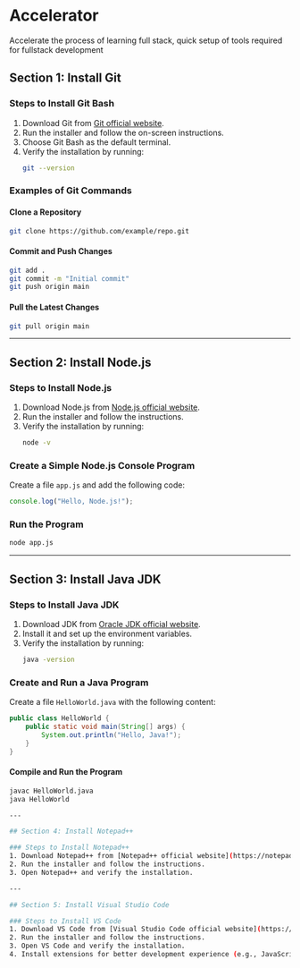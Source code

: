 # Accelerator
Accelerate the process of learning full stack, quick setup of tools required for fullstack development

## Section 1: Install Git

### Steps to Install Git Bash
1. Download Git from [Git official website](https://git-scm.com/downloads).
2. Run the installer and follow the on-screen instructions.
3. Choose Git Bash as the default terminal.
4. Verify the installation by running:
   ```sh
   git --version
   ```

### Examples of Git Commands
#### Clone a Repository
```sh
git clone https://github.com/example/repo.git
```

#### Commit and Push Changes
```sh
git add .
git commit -m "Initial commit"
git push origin main
```

#### Pull the Latest Changes
```sh
git pull origin main
```

---

## Section 2: Install Node.js

### Steps to Install Node.js
1. Download Node.js from [Node.js official website](https://nodejs.org/).
2. Run the installer and follow the instructions.
3. Verify the installation by running:
   ```sh
   node -v
   ```

### Create a Simple Node.js Console Program
Create a file `app.js` and add the following code:
```js
console.log("Hello, Node.js!");
```

### Run the Program
```sh
node app.js
```

---

## Section 3: Install Java JDK

### Steps to Install Java JDK
1. Download JDK from [Oracle JDK official website](https://www.oracle.com/java/technologies/javase-downloads.html).
2. Install it and set up the environment variables.
3. Verify the installation by running:
   ```sh
   java -version
   ```

### Create and Run a Java Program
Create a file `HelloWorld.java` with the following content:
```java
public class HelloWorld {
    public static void main(String[] args) {
        System.out.println("Hello, Java!");
    }
}
```

#### Compile and Run the Program
```sh
javac HelloWorld.java
java HelloWorld

---

## Section 4: Install Notepad++

### Steps to Install Notepad++
1. Download Notepad++ from [Notepad++ official website](https://notepad-plus-plus.org/downloads/).
2. Run the installer and follow the instructions.
3. Open Notepad++ and verify the installation.

---

## Section 5: Install Visual Studio Code

### Steps to Install VS Code
1. Download VS Code from [Visual Studio Code official website](https://code.visualstudio.com/Download).
2. Run the installer and follow the instructions.
3. Open VS Code and verify the installation.
4. Install extensions for better development experience (e.g., JavaScript, Node.js, Java, Git support).

